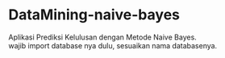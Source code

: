 # DataMining-naive-bayes

Aplikasi Prediksi Kelulusan dengan Metode Naive Bayes.
</br>
wajib import database nya dulu, sesuaikan nama databasenya.
